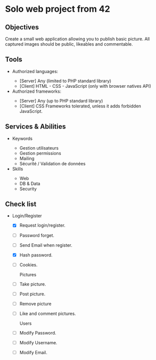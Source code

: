 <h1>Solo web project from 42</h1>

<h2>Objectives</h2>
<p></p>Create a small web application allowing you to publish basic picture.
All captured images should be public, likeables and commentable.</p>

<h2>Tools</h2>
<ul>
  <li>Authorized languages:</li>
  <ul>
    <li>[Server] Any (limited to PHP standard library)</li>
    <li>[Client] HTML - CSS - JavaScript (only with browser natives API)</li>
  </ul>
  <li>Authorized frameworks:</li>
  <ul>
    <li>[Server] Any (up to PHP standard library)</li>
    <li>[Client] CSS Frameworks tolerated, unless it adds forbidden JavaScript.</li>
  </ul>
</ul>

<h2>Services & Abilities</h2>
<ul>
  <li>Keywords</li>
  <ul>
    <li>Gestion utilisateurs</li>
    <li>Gestion permissions</li>
    <li>Mailing</li>
    <li>Sécurité / Validation de données
</li>
  </ul>
  <li>Skills</li>
  <ul>
    <li>Web</li>
    <li>DB & Data</li>
    <li>Security</li>
  </ul>
</ul>

<h2>Check list</h2>
  <ul>
    <li>Login/Register</li>
    
  - [x] Request login/register.
  - [ ] Password forget.
  - [ ] Send Email when register.
  - [x] Hash password.
  - [ ] Cookies.

    <li>Pictures</li>

  - [ ] Take picture.
  - [ ] Post picture.
  - [ ] Remove picture
  - [ ] Like and comment pictures.

    <li>Users</li>

  - [ ] Modify Password.
  - [ ] Modify Username.
  - [ ] Modify Email.
          
  </ul>
